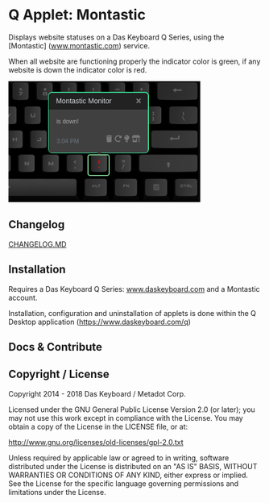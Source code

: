 # Q Applet: Montastic

Displays website statuses on a Das Keyboard Q Series, 
using the [Montastic] (www.montastic.com) service.

When all website are functioning properly the indicator color is green, if any website is down the indicator color is red.

![Montastic monitoring on a Das Keybaord Q](assets/montastic-usage-down.png "Montastic monitor is down")

## Changelog

[CHANGELOG.MD](CHANGELOG.md)

## Installation

Requires a Das Keyboard Q Series: www.daskeyboard.com and a Montastic account.

Installation, configuration and uninstallation of applets is done within
the Q Desktop application (https://www.daskeyboard.com/q)

## Docs & Contribute

## Copyright / License

Copyright 2014 - 2018 Das Keyboard / Metadot Corp.

Licensed under the GNU General Public License Version 2.0 (or later);
you may not use this work except in compliance with the License.
You may obtain a copy of the License in the LICENSE file, or at:

   http://www.gnu.org/licenses/old-licenses/gpl-2.0.txt

Unless required by applicable law or agreed to in writing, software
distributed under the License is distributed on an "AS IS" BASIS,
WITHOUT WARRANTIES OR CONDITIONS OF ANY KIND, either express or implied.
See the License for the specific language governing permissions and
limitations under the License.
